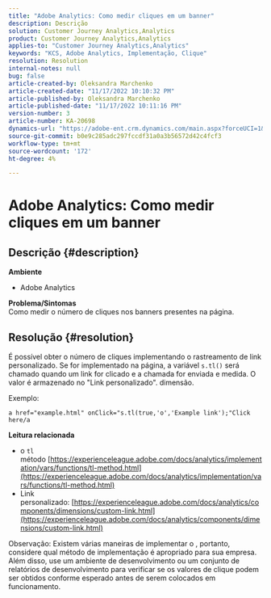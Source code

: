 ```yaml
---
title: "Adobe Analytics: Como medir cliques em um banner"
description: Descrição
solution: Customer Journey Analytics,Analytics
product: Customer Journey Analytics,Analytics
applies-to: "Customer Journey Analytics,Analytics"
keywords: "KCS, Adobe Analytics, Implementação, Clique"
resolution: Resolution
internal-notes: null
bug: false
article-created-by: Oleksandra Marchenko
article-created-date: "11/17/2022 10:10:32 PM"
article-published-by: Oleksandra Marchenko
article-published-date: "11/17/2022 10:11:16 PM"
version-number: 3
article-number: KA-20698
dynamics-url: "https://adobe-ent.crm.dynamics.com/main.aspx?forceUCI=1&pagetype=entityrecord&etn=knowledgearticle&id=440712a1-c466-ed11-9561-6045bd006b25"
source-git-commit: b0e9c285adc297fccdf31a0a3b56572d42c4fcf3
workflow-type: tm+mt
source-wordcount: '172'
ht-degree: 4%

---
```


# Adobe Analytics: Como medir cliques em um banner

## Descrição {#description}

<b>Ambiente</b>
- Adobe Analytics

<b>Problema/Sintomas </b><br>Como medir o número de cliques nos banners presentes na página.

## Resolução {#resolution}


É possível obter o número de cliques implementando o rastreamento de link personalizado. Se for implementado na página, a variável `s.tl()` será chamado quando um link for clicado e a chamada for enviada e medida. O valor é armazenado no &quot;Link personalizado&quot;. dimensão.

Exemplo:


```
a href="example.html" onClick="s.tl(true,'o','Example link');"Click here/a
```


<b>Leitura relacionada</b>

- o `tl` método [https://experienceleague.adobe.com/docs/analytics/implementation/vars/functions/tl-method.html](https://experienceleague.adobe.com/docs/analytics/implementation/vars/functions/tl-method.html)
- Link personalizado: [https://experienceleague.adobe.com/docs/analytics/components/dimensions/custom-link.html](https://experienceleague.adobe.com/docs/analytics/components/dimensions/custom-link.html)


Observação: Existem várias maneiras de implementar o , portanto, considere qual método de implementação é apropriado para sua empresa. Além disso, use um ambiente de desenvolvimento ou um conjunto de relatórios de desenvolvimento para verificar se os valores de clique podem ser obtidos conforme esperado antes de serem colocados em funcionamento.
